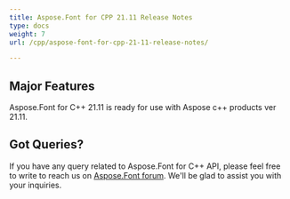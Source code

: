 ```yaml
---
title: Aspose.Font for CPP 21.11 Release Notes
type: docs
weight: 7
url: /cpp/aspose-font-for-cpp-21-11-release-notes/

---
```

## Major Features

Aspose.Font for  C++ 21.11 is ready for use with Aspose c++ products ver 21.11.


## Got Queries?
If you have any query related to Aspose.Font for C++ API, please feel free to write to reach us on [Aspose.Font forum](https://forum.aspose.com/c/font/). We'll be glad to assist you with your inquiries.

